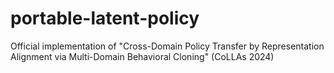 # portable-latent-policy
Official implementation of "Cross-Domain Policy Transfer by Representation Alignment via Multi-Domain Behavioral Cloning" (CoLLAs 2024)
